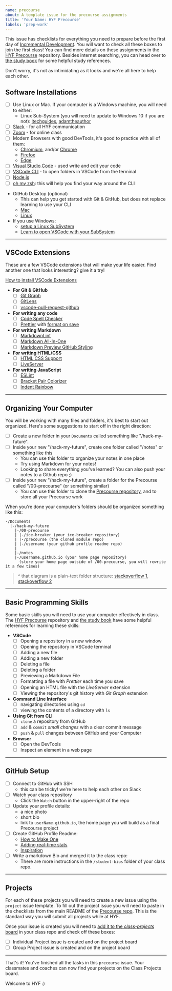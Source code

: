 ```yaml
---
name: precourse
about: A template issue for the precourse assignments
title: 'Your Name: HYF Precourse'
labels: 'prep-work'
---
```


<!--
  your class repository will have hundreds of issues by the end of HYF
  make your issue easy to find:

  - milestone: `precourse`
  - assign: yourself
-->

This issue has checklists for everything you need to prepare before the first day of [Incremental Development](https://github.com/hackyourfuturebelgium/incremental-development). You will want to check all these boxes to join the first class! You can find more details on these assignments in the [HYF Precourse](https://github.com/hackyourfuturebelgium/precourse) repository. Besides internet searching, you can head over to [the study book](https://hackyourfuture.github.io/study) for some helpful study references.

Don't worry, it's not as intimidating as it looks and we're all here to help each other.

## Software Installations

- [ ] Use Linux or Mac. If your computer is a Windows machine, you will need to either:
  - Linux Sub-System (you will need to update to Windows 10 if you are not): [itechguides](https://www.itechguides.com/windows-subsystem-for-linux/), [adamtheauthor](https://adamtheautomator.com/windows-subsystem-for-linux/)
- [ ] [Slack](https://slack.com/intl/en-be/downloads/) - for all HYF communication
- [ ] [Zoom](https://zoom.us/support/download) - for online class
- [ ] Modern Browsers with good DevTools, it's good to practice with all of them:
  - [Chromium](https://download-chromium.appspot.com/), and/or [Chrome](https://www.google.com/chrome/)
  - [Firefox](https://www.mozilla.org/en-US/firefox/developer/)
  - [Edge](https://www.microsoft.com/en-us/edge)
- [ ] [Visual Studio Code](https://code.visualstudio.com/download) - used write and edit your code
- [ ] [VSCode CLI](https://stackoverflow.com/a/39604469) - to open folders in VSCode from the terminal
- [ ] [Node.js](https://nodejs.org/en/)
- [ ] [oh my zsh](https://ohmyz.sh/): this will help you find your way around the CLI
- GitHub Desktop (optional)
  - This can help you get started with Git & GitHub, but does not replace learning to use your CLI
  - [Mac](https://desktop.github.com/)
  - [Linux](https://github.com/shiftkey/desktop#debianubuntu-distributions)
- If you use Windows:
  - [setup a Linux SubSystem](https://docs.microsoft.com/en-us/windows/wsl/install-win10)
  - [Learn to open VSCode with your SubSystem](https://docs.microsoft.com/en-us/windows/wsl/tutorials/wsl-vscode)

---

## VSCode Extensions

These are a few VSCode extensions that will make your life easier. Find another one that looks interesting? give it a try!

[How to install VSCode Extensions](https://www.youtube.com/watch?v=PmdbndOoKq4)

- **For Git & GitHub**
  - [ ] [Git Graph](https://marketplace.visualstudio.com/items?itemName=mhutchie.git-graph)
  - [ ] [GitLens](https://marketplace.visualstudio.com/items?itemName=eamodio.gitlens)
  - [ ] [vscode-pull-request-github](https://marketplace.visualstudio.com/items?itemName=GitHub.vscode-pull-request-github)
- **For writing any code**
  - [ ] [Code Spell Checker](https://marketplace.visualstudio.com/items?itemName=streetsidesoftware.code-spell-checker)
  - [ ] [Prettier](https://marketplace.visualstudio.com/items?itemName=esbenp.prettier-vscode#overview) with [format on save](https://www.digitalocean.com/community/tutorials/how-to-format-code-with-prettier-in-visual-studio-code#step-2-%E2%80%94-formatting-code-on-save)
- **For writing Markdown**
  - [ ] [MarkdownLint](https://marketplace.visualstudio.com/items?itemName=DavidAnson.vscode-markdownlint)
  - [ ] [Markdown All-In-One](https://marketplace.visualstudio.com/items?itemName=yzhang.markdown-all-in-one)
  - [ ] [Markdown Preview GitHub Styling](https://marketplace.visualstudio.com/items?itemName=bierner.markdown-preview-github-styles)
- **For writing HTML/CSS**
  - [ ] [HTML CSS Support](https://marketplace.visualstudio.com/items?itemName=ecmel.vscode-html-css)
  - [ ] [LiveServer](https://marketplace.visualstudio.com/items?itemName=ritwickdey.LiveServer)
- **For writing JavaScript**
  - [ ] [ESLint](https://marketplace.visualstudio.com/items?itemName=dbaeumer.vscode-eslint)
  - [ ] [Bracket Pair Colorizer](https://marketplace.visualstudio.com/items?itemName=CoenraadS.bracket-pair-colorizer)
  - [ ] [Indent Rainbow](https://marketplace.visualstudio.com/items?itemName=oderwat.indent-rainbow)

---

## Organizing Your Computer

You will be working with many files and folders, it's best to start out organized. Here's some suggestions to start off in the right direction:

- [ ] Create a new folder in your `Documents` called something like "/hack-my-future".
- [ ] Inside your new "/hack-my-future", create one folder called "/notes" or something like this
  - You can use this folder to organize your notes in one place
  - Try using Markdown for your notes!
  - Looking to share everything you've learned? You can also push your notes to a Github repo ;)
- [ ] Inside your new "/hack-my-future", create a folder for the Precourse called "/00-precourse" (or something similar)
  - You can use this folder to clone the [Precourse repository](https://github.com/hackyourfuturebelgium/precourse), and to store all your Precourse work

When you're done your computer's folders should be organized something like this:

```
-/Documents
  |-/hack-my-future
    |-/00-precourse
    | |-/ice-breaker (your ice-breaker repository)
    | |-/precourse (the cloned module repo)
    | |-/username (your github profile readme repo)
    |
    |-/notes
    |-/username.github.io (your home page repository)
      (store your home page outside of /00-precourse, you will rewrite it a few times)
```

> ^ that diagram is a plain-text folder structure: [stackoverflow 1](https://stackoverflow.com/questions/38299992/how-to-create-a-folder-directory-structure-in-plaintext-for-documentation), [stackoverflow 2](https://stackoverflow.com/questions/19699059/representing-directory-file-structure-in-markdown-syntax)

---

## Basic Programming Skills

Some basic skills you will need to use your computer effectively in class. The [HYF Precourse](https://github.com/hackyourfuturebelgium/precourse) repository and [the study book](https://hackyourfuture.github.io/study) have some helpful references for learning these skills:

- **VSCode**
  - [ ] Opening a repository in a new window
  - [ ] Opening the repository in VSCode terminal
  - [ ] Adding a new file
  - [ ] Adding a new folder
  - [ ] Deleting a file
  - [ ] Deleting a folder
  - [ ] Previewing a Markdown File
  - [ ] Formatting a file with _Prettier_ each time you save
  - [ ] Opening an HTML file with the _LiveServer_ extension
  - [ ] Viewing the repository's git history with _Git Graph_ extension
- **Command Line Interface**
  - [ ] navigating directories using `cd`
  - [ ] viewing the contents of a directory with `ls`
- **Using Git from CLI**
  - [ ] `clone` a repository from GitHub
  - [ ] `add` & `commit` _small changes_ with a clear commit message
  - [ ] `push` & `pull` changes between GitHub and your Computer
- **Browser**
  - [ ] Open the DevTools
  - [ ] Inspect an element in a web page

---

## GitHub Setup

- [ ] Connect to GitHub with SSH
  - this can be tricky! we're here to help each other on Slack
- [ ] Watch your class repository
  - Click the `Watch` button in the upper-right of the repo
- [ ] Update your profile details:
  - a nice photo
  - short bio
  - link to `userName.github.io`, the home page you will build as a final Precourse project
- [ ] Create GitHub Profile Readme:
  - [How to Make One](https://www.aboutmonica.com/blog/how-to-create-a-github-profile-readme)
  - [Adding real-time stats](https://github.com/anuraghazra/github-readme-stats)
  - [Inspiration](https://github.com/abhisheknaiidu/awesome-github-profile-readme)
- [ ] Write a markdown Bio and merged it to the class repo:
  - There are more instructions in the `/student-bios` folder of your class repo.

---

## Projects

For each of these projects you will need to create a new issue using the `project` issue template. To fill out the project issue you will need to paste in the checklists from the main README of the [Precourse repo](https://github.com/hackyourfuturebelgium/precourse). This is the standard way you will submit all projects while at HYF.

Once your issue is created you will need to [add it to the _class-projects_ board](https://docs.github.com/en/free-pro-team@latest/github/managing-your-work-on-github/adding-issues-and-pull-requests-to-a-project-board) in your class repo and check off these boxes:

- [ ] Individual Project issue is created and on the project board
- [ ] Group Project issue is created and on the project board

---

That's it! You've finished all the tasks in this `precourse` issue. Your classmates and coaches can now find your projects on the Class Projects board.

Welcome to HYF :)
